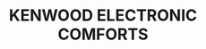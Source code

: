 ---
title: "KENWOOD ELECTRONIC COMFORTS"
url: /karachi/kenwood-electronic-comforts/
shop: electronics
---
